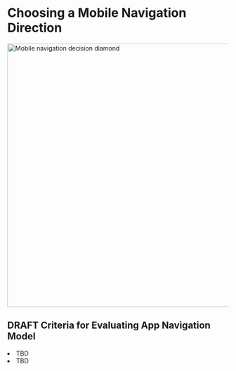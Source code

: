 # Choosing a Mobile Navigation Direction
<img width="600" alt="Mobile navigation decision diamond" src="https://github.com/department-of-veterans-affairs/va.gov-team/blob/master/products/va-mobile-app/ux-design/information-architecture-navigation/success-criteria-nav-model-audit/mobile%20navigation%20decision%20diamonds.png">

## DRAFT Criteria for Evaluating App Navigation Model 
<li>TBD
<li>TBD
